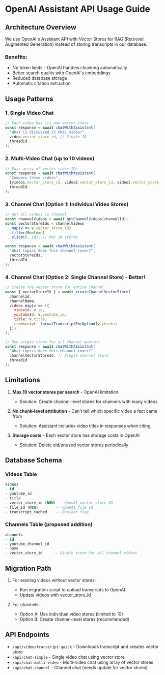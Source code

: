 # OpenAI Assistant API Usage Guide

## Architecture Overview

We use OpenAI's Assistant API with Vector Stores for RAG (Retrieval Augmented Generation) instead of storing transcripts in our database.

### Benefits:
- No token limits - OpenAI handles chunking automatically
- Better search quality with OpenAI's embeddings
- Reduced database storage
- Automatic citation extraction

## Usage Patterns

### 1. Single Video Chat
```javascript
// Each video has its own vector store
const response = await chatWithAssistant(
  "What is discussed in this video?",
  video.vector_store_id, // Single ID
  threadId
);
```

### 2. Multi-Video Chat (up to 10 videos)
```javascript
// Pass array of vector store IDs
const response = await chatWithAssistant(
  "Compare these videos",
  [video1.vector_store_id, video2.vector_store_id, video3.vector_store_id],
  threadId
);
```

### 3. Channel Chat (Option 1: Individual Video Stores)
```javascript
// Get all videos in channel
const channelVideos = await getChannelVideos(channelId);
const vectorStoreIds = channelVideos
  .map(v => v.vector_store_id)
  .filter(Boolean)
  .slice(0, 10); // Max 10 stores

const response = await chatWithAssistant(
  "What topics does this channel cover?",
  vectorStoreIds,
  threadId
);
```

### 4. Channel Chat (Option 2: Single Channel Store) - Better!
```javascript
// Create one vector store for entire channel
const { vectorStoreId } = await createChannelVectorStore(
  channelId,
  channelName,
  videos.map(v => ({
    videoId: v.id,
    youtubeId: v.youtube_id,
    title: v.title,
    transcript: formatTranscriptForUpload(v.chunks)
  }))
);

// Use single store for all channel queries
const response = await chatWithAssistant(
  "What topics does this channel cover?",
  channelVectorStoreId, // Single channel store
  threadId
);
```

## Limitations

1. **Max 10 vector stores per search** - OpenAI limitation
   - Solution: Create channel-level stores for channels with many videos
   
2. **No chunk-level attribution** - Can't tell which specific video a fact came from
   - Solution: Assistant includes video titles in responses when citing

3. **Storage costs** - Each vector store has storage costs in OpenAI
   - Solution: Delete old/unused vector stores periodically

## Database Schema

### Videos Table
```sql
videos
- id
- youtube_id
- title
- vector_store_id (NEW) -- OpenAI vector store ID
- file_id (NEW)        -- OpenAI file ID
- transcript_cached    -- Boolean flag
```

### Channels Table (proposed addition)
```sql
channels
- id
- youtube_channel_id
- name
- vector_store_id     -- Single store for all channel videos
```

## Migration Path

1. For existing videos without vector stores:
   - Run migration script to upload transcripts to OpenAI
   - Update videos with vector_store_id

2. For channels:
   - Option A: Use individual video stores (limited to 10)
   - Option B: Create channel-level stores (recommended)

## API Endpoints

- `/api/video/transcript-quick` - Downloads transcript and creates vector store
- `/api/chat-simple` - Single video chat using vector store
- `/api/chat-multi-video` - Multi-video chat using array of vector stores
- `/api/chat-channel` - Channel chat (needs update for vector stores)